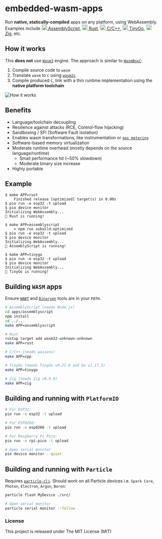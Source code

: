 # embedded-wasm-apps
Run **native, statically-compiled** apps on any platform, using WebAssembly.  
Examples include [<img src="https://cdn.rawgit.com/simple-icons/simple-icons/develop/icons/assemblyscript.svg" width="18" height="18" /> AssemblyScript](apps/assemblyscript/app.ts), 
[<img src="https://cdn.rawgit.com/simple-icons/simple-icons/develop/icons/rust.svg" width="18" height="18" /> Rust](apps/rust/src/app.rs), 
[<img src="https://cdn.rawgit.com/simple-icons/simple-icons/develop/icons/cplusplus.svg" width="18" height="18" /> C/C++](apps/cpp/app.cpp), 
[<img src="https://cdn.rawgit.com/simple-icons/simple-icons/develop/icons/go.svg" width="18" height="18" /> TinyGo](apps/tinygo/app.go), 
[<img src="https://cdn.rawgit.com/simple-icons/simple-icons/develop/icons/zig.svg" width="18" height="18" /> Zig](apps/zig/main.zig), 
etc.

## How it works

This **does not** use [`Wasm3`](https://github.com/wasm3/wasm3) engine. The approach is similar to [`WasmBoxC`](https://kripken.github.io/blog/wasm/2020/07/27/wasmboxc.html):

1. Compile source code to `wasm`
2. Translate `wasm` to `C` using [`wasm2c`](https://github.com/WebAssembly/wabt/blob/main/wasm2c/README.md)
3. Compile produced `C`, link with a thin runtime implementation using the **native platform toolchain**

![How it works](docs/how-it-works.png)

## Benefits
- Language/toolchain decoupling
- Resilience against attacks (RCE, Control-flow hijacking)
- Sandboxing / SFI (Software Fault Isolation)
- Enables wasm transformations, like instrumentation or [`gas metering`](https://github.com/wasm3/wasm3/blob/main/docs/Cookbook.md#gas-metering)
- Software-based memory virtualization
- Moderate runtime overhead (mostly depends on the source language/runtime)
    - Small performance hit (~50% slowdown)
    - Moderate binary size increase
- Highly portable

## Example
```log
$ make APP=rust
    Finished release [optimized] target(s) in 0.00s
$ pio run -e esp32 -t upload
$ pio device monitor
Initializing WebAssembly...
🦀 Rust is running!

$ make APP=assemblyscript
    > npm run asbuild:optimized
$ pio run -e esp32 -t upload
$ pio device monitor
Initializing WebAssembly...
🚀 AssemblyScript is running!

$ make APP=tinygo
$ pio run -e esp32 -t upload
$ pio device monitor
Initializing WebAssembly...
🤖 TinyGo is running!
```

## Building `WASM` apps

Ensure [`WABT`](https://github.com/WebAssembly/wabt) and [`Binaryen`](https://github.com/WebAssembly/binaryen) tools are in your `PATH`.

```sh
# AssemblyScript (needs Node.js)
cd apps/assemblyscript
npm install
cd ../..
make APP=assemblyscript

# Rust
rustup target add wasm32-unknown-unknown
make APP=rust

# C/C++ (needs wasienv)
make APP=cpp

# TinyGo (needs TinyGo v0.21.0 and Go v1.17.3)
make APP=tinygo

# Zig (needs Zig v0.9.0)
make APP=zig
```

## Building and running with `PlatformIO`

```sh
# For ESP32:
pio run -e esp32 -t upload

# For ESP8266:
pio run -e esp8266 -t upload

# For Raspberry Pi Pico:
pio run -e rpi-pico -t upload

# Open serial monitor
pio device monitor --quiet
```

## Building and running with `Particle`

Requires [`particle-cli`](https://docs.particle.io/tutorials/developer-tools/cli/).
Should work on all Particle devices i.e. `Spark Core`, `Photon`, `Electron`, `Argon`, `Boron`:

```sh
particle flash MyDevice ./src/

# Open serial monitor
particle serial monitor --follow
```

### License
This project is released under The MIT License (MIT)
